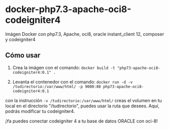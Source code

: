 # docker-php7.3-apache-oci8-codeigniter4
Imágen Docker con php7.3, Apache, oci8, oracle instant_client 12, composer y  codeigniter4


## Cómo usar

1. Crea la imágen con el comando:
```docker build -t "php73-apache-oci8-codeigniter4:0.1" . ```

2. Levanta el contenedor con el comando:
```docker run -d -v /tudirectorio:/var/www/html/ -p 9000:80 php73-apache-oci8-codeigniter4:0.1```

con la instrucción ```-v /tudirectorio:/var/www/html/``` creas el volumen en tu local en el directorio "/tudirectorio", puedes usar la ruta que desees. Aquí, podrás modificar tu codeigniter4.


¡Ya puedes conectar codeigniter 4 a tu base de datos ORACLE con oci-8!



